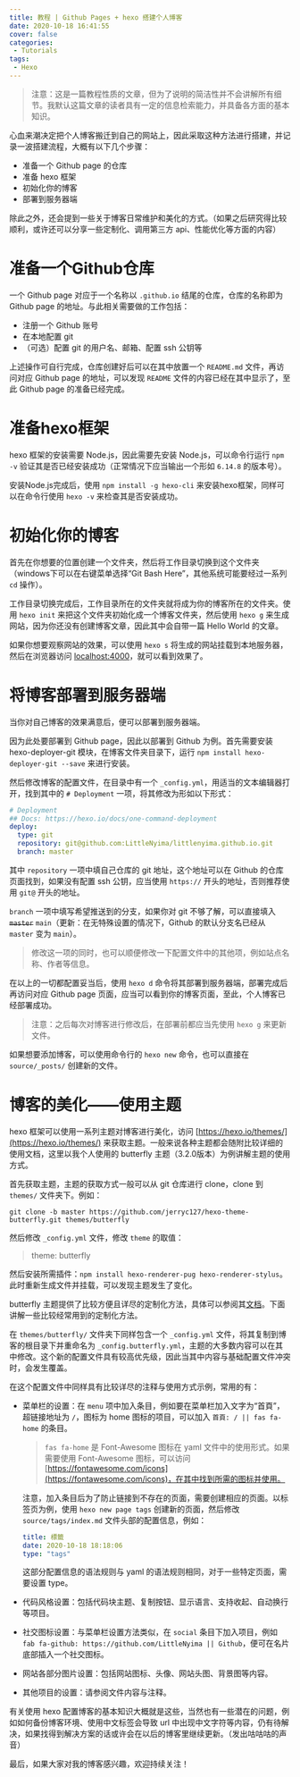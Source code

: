 ```yaml
---
title: 教程 | Github Pages + hexo 搭建个人博客
date: 2020-10-18 16:41:55
cover: false
categories:
 - Tutorials
tags:
 - Hexo
---
```

> 注意：这是一篇教程性质的文章，但为了说明的简洁性并不会讲解所有细节。我默认这篇文章的读者具有一定的信息检索能力，并具备各方面的基本知识。

心血来潮决定把个人博客搬迁到自己的网站上，因此采取这种方法进行搭建，并记录一波搭建流程，大概有以下几个步骤：

* 准备一个 Github page 的仓库
* 准备 hexo 框架
* 初始化你的博客
* 部署到服务器端

除此之外，还会提到一些关于博客日常维护和美化的方式。（如果之后研究得比较顺利，或许还可以分享一些定制化、调用第三方 api、性能优化等方面的内容）

# 准备一个Github仓库

一个 Github page 对应于一个名称以 `.github.io` 结尾的仓库，仓库的名称即为 Github page 的地址。与此相关需要做的工作包括：

* 注册一个 Github 账号
* 在本地配置 git
* （可选）配置 git 的用户名、邮箱、配置 ssh 公钥等

上述操作可自行完成，仓库创建好后可以在其中放置一个 `README.md` 文件，再访问对应 Github page 的地址，可以发现 `README` 文件的内容已经在其中显示了，至此 Github page 的准备已经完成。

# 准备hexo框架

hexo 框架的安装需要 Node.js，因此需要先安装 Node.js，可以命令行运行 `npm -v` 验证其是否已经安装成功（正常情况下应当输出一个形如 `6.14.8` 的版本号）。

安装Node.js完成后，使用 `npm install -g hexo-cli` 来安装hexo框架，同样可以在命令行使用 `hexo -v` 来检查其是否安装成功。

# 初始化你的博客

首先在你想要的位置创建一个文件夹，然后将工作目录切换到这个文件夹（windows下可以在右键菜单选择“Git Bash Here”，其他系统可能要经过一系列 `cd` 操作）。

工作目录切换完成后，工作目录所在的文件夹就将成为你的博客所在的文件夹。使用 `hexo init` 来把这个文件夹初始化成一个博客文件夹，然后使用 `hexo g` 来生成网站，因为你还没有创建博客文章，因此其中会自带一篇 Hello World 的文章。

如果你想要观察网站的效果，可以使用 `hexo s` 将生成的网站挂载到本地服务器，然后在浏览器访问 [localhost:4000](localhost:4000)，就可以看到效果了。

# 将博客部署到服务器端

当你对自己博客的效果满意后，便可以部署到服务器端。

因为此处要部署到 Github page，因此以部署到 Github 为例。首先需要安装 hexo-deployer-git 模块，在博客文件夹目录下，运行 `npm install hexo-deployer-git --save` 来进行安装。

然后修改博客的配置文件，在目录中有一个 `_config.yml`，用适当的文本编辑器打开，找到其中的 `# Deployment` 一项，将其修改为形如以下形式：

```yaml
# Deployment
## Docs: https://hexo.io/docs/one-command-deployment
deploy:
  type: git
  repository: git@github.com:LittleNyima/littlenyima.github.io.git
  branch: master
```

其中 `repository` 一项中填自己仓库的 git 地址，这个地址可以在 Github 的仓库页面找到，如果没有配置 ssh 公钥，应当使用 `https://` 开头的地址，否则推荐使用 `git@` 开头的地址。

`branch` 一项中填写希望推送到的分支，如果你对 git 不够了解，可以直接填入 ~~`master`~~ `main`（更新：在无特殊设置的情况下，Github 的默认分支名已经从 `master` 变为 `main`）。

> 修改这一项的同时，也可以顺便修改一下配置文件中的其他项，例如站点名称、作者等信息。

在以上的一切都配置妥当后，使用 `hexo d` 命令将其部署到服务器端，部署完成后再访问对应 Github page 页面，应当可以看到你的博客页面，至此，个人博客已经部署成功。

> 注意：之后每次对博客进行修改后，在部署前都应当先使用 `hexo g` 来更新文件。

如果想要添加博客，可以使用命令行的 `hexo new` 命令，也可以直接在 `source/_posts/` 创建新的文件。

# 博客的美化——使用主题

hexo 框架可以使用一系列主题对博客进行美化，访问 [https://hexo.io/themes/](https://hexo.io/themes/) 来获取主题。一般来说各种主题都会随附比较详细的使用文档，这里以我个人使用的 butterfly 主题（3.2.0版本）为例讲解主题的使用方式。

首先获取主题，主题的获取方式一般可以从 git 仓库进行 clone，clone 到 `themes/` 文件夹下。例如：

```shell
git clone -b master https://github.com/jerryc127/hexo-theme-butterfly.git themes/butterfly
```

然后修改 `_config.yml` 文件，修改 `theme` 的取值：

> theme: butterfly

然后安装所需插件：`npm install hexo-renderer-pug hexo-renderer-stylus`。此时重新生成文件并挂载，可以发现主题发生了变化。

butterfly 主题提供了比较方便且详尽的定制化方法，具体可以参阅其[文档](https://demo.jerryc.me/posts/21cfbf15/)。下面讲解一些比较经常用到的定制化方法。

在 `themes/butterfly/` 文件夹下同样包含一个 `_config.yml` 文件，将其复制到博客的根目录下并重命名为 `_config.butterfly.yml`，主题的大多数内容可以在其中修改。这个新的配置文件具有较高优先级，因此当其中内容与基础配置文件冲突时，会发生覆盖。

在这个配置文件中同样具有比较详尽的注释与使用方式示例，常用的有：

* 菜单栏的设置：在 `menu` 项中加入条目，例如要在菜单栏加入文字为“首頁”，超链接地址为 `/`，图标为 home 图标的项目，可以加入 `首頁: / || fas fa-home` 的条目。

    > `fas fa-home` 是 Font-Awesome 图标在 yaml 文件中的使用形式。如果需要使用 Font-Awesome 图标，可以访问 [https://fontawesome.com/icons](https://fontawesome.com/icons)，在其中找到所需的图标并使用。

    注意，加入条目后为了防止链接到不存在的页面，需要创建相应的页面。以标签页为例，使用 `hexo new page tags` 创建新的页面，然后修改 `source/tags/index.md` 文件头部的配置信息，例如：

    ```yaml
    title: 標籤
    date: 2020-10-18 18:18:06
    type: "tags"
    ```

    这部分配置信息的语法规则与 yaml 的语法规则相同，对于一些特定页面，需要设置 type。

* 代码风格设置：包括代码块主题、复制按钮、显示语言、支持收起、自动换行等项目。

* 社交图标设置：与菜单栏设置方法类似，在 `social` 条目下加入项目，例如 `fab fa-github: https://github.com/LittleNyima || Github`，便可在名片底部插入一个社交图标。

* 网站各部分图片设置：包括网站图标、头像、网站头图、背景图等内容。

* 其他项目的设置：请参阅文件内容与注释。

有关使用 hexo 配置博客的基本知识大概就是这些，当然也有一些潜在的问题，例如如何备份博客环境、使用中文标签会导致 url 中出现中文字符等内容，仍有待解决，如果找得到解决方案的话或许会在以后的博客里继续更新。（发出咕咕咕的声音）

最后，如果大家对我的博客感兴趣，欢迎持续关注！